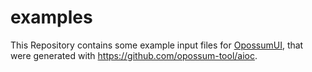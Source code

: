 # examples

This Repository contains some example input files for [OpossumUI](https://github.com/opossum-tool/OpossumUI), that were generated with https://github.com/opossum-tool/aioc.
